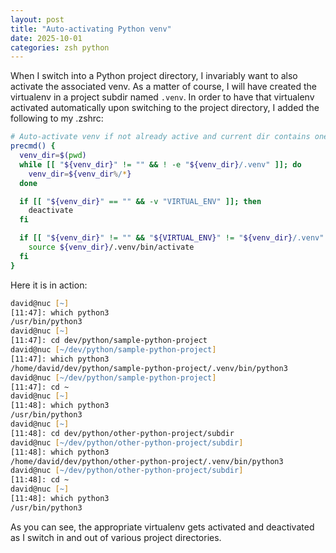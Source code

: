 ```yaml
---
layout: post
title: "Auto-activating Python venv"
date: 2025-10-01
categories: zsh python
---
```

When I switch into a Python project directory, I invariably want to also activate the associated venv.
As a matter of course, I will have created the virtualenv in a project subdir named `.venv`. 
In order to have that virtualenv activated automatically upon switching to the project directory, I added the following to my .zshrc:
```zsh
# Auto-activate venv if not already active and current dir contains one
precmd() {
  venv_dir=$(pwd)
  while [[ "${venv_dir}" != "" && ! -e "${venv_dir}/.venv" ]]; do
    venv_dir=${venv_dir%/*}
  done

  if [[ "${venv_dir}" == "" && -v "VIRTUAL_ENV" ]]; then
    deactivate
  fi

  if [[ "${venv_dir}" != "" && "${VIRTUAL_ENV}" != "${venv_dir}/.venv" ]]; then
    source ${venv_dir}/.venv/bin/activate
  fi
}
```

Here it is in action:
```zsh
david@nuc [~]
[11:47]: which python3
/usr/bin/python3
david@nuc [~]
[11:47]: cd dev/python/sample-python-project
david@nuc [~/dev/python/sample-python-project]
[11:47]: which python3
/home/david/dev/python/sample-python-project/.venv/bin/python3
david@nuc [~/dev/python/sample-python-project]
[11:47]: cd ~
david@nuc [~]
[11:48]: which python3
/usr/bin/python3
david@nuc [~]
[11:48]: cd dev/python/other-python-project/subdir
david@nuc [~/dev/python/other-python-project/subdir]
[11:48]: which python3
/home/david/dev/python/other-python-project/.venv/bin/python3
david@nuc [~/dev/python/other-python-project/subdir]
[11:48]: cd ~
david@nuc [~]
[11:48]: which python3
/usr/bin/python3
```

As you can see, the appropriate virtualenv gets activated and deactivated as I switch in and out of various project directories.

